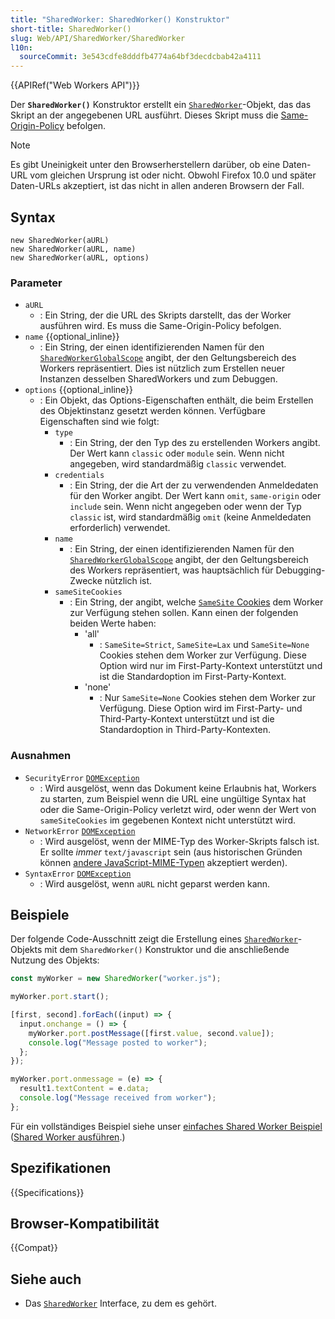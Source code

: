 ```yaml
---
title: "SharedWorker: SharedWorker() Konstruktor"
short-title: SharedWorker()
slug: Web/API/SharedWorker/SharedWorker
l10n:
  sourceCommit: 3e543cdfe8dddfb4774a64bf3decdcbab42a4111
---
```


{{APIRef("Web Workers API")}}

Der **`SharedWorker()`** Konstruktor erstellt ein
[`SharedWorker`](/de/docs/Web/API/SharedWorker)-Objekt, das das Skript an der angegebenen URL ausführt. Dieses Skript muss die [Same-Origin-Policy](/de/docs/Web/Security/Same-origin_policy) befolgen.

> [!NOTE]
> Es gibt Uneinigkeit unter den Browserherstellern darüber, ob eine Daten-URL vom gleichen Ursprung ist oder nicht. Obwohl Firefox 10.0 und später Daten-URLs akzeptiert, ist das nicht in allen anderen Browsern der Fall.

## Syntax

```js-nolint
new SharedWorker(aURL)
new SharedWorker(aURL, name)
new SharedWorker(aURL, options)
```

### Parameter

- `aURL`
  - : Ein String, der die URL des Skripts darstellt, das der Worker ausführen wird. Es muss die Same-Origin-Policy befolgen.
- `name` {{optional_inline}}
  - : Ein String, der einen identifizierenden Namen für den [`SharedWorkerGlobalScope`](/de/docs/Web/API/SharedWorkerGlobalScope) angibt, der den Geltungsbereich des Workers repräsentiert. Dies ist nützlich zum Erstellen neuer Instanzen desselben SharedWorkers und zum Debuggen.
- `options` {{optional_inline}}
  - : Ein Objekt, das Options-Eigenschaften enthält, die beim Erstellen des Objektinstanz gesetzt werden können. Verfügbare Eigenschaften sind wie folgt:
    - `type`
      - : Ein String, der den Typ des zu erstellenden Workers angibt. Der Wert kann `classic` oder `module` sein. Wenn nicht angegeben, wird standardmäßig `classic` verwendet.
    - `credentials`
      - : Ein String, der die Art der zu verwendenden Anmeldedaten für den Worker angibt. Der Wert kann `omit`, `same-origin` oder `include` sein. Wenn nicht angegeben oder wenn der Typ `classic` ist, wird standardmäßig `omit` (keine Anmeldedaten erforderlich) verwendet.
    - `name`
      - : Ein String, der einen identifizierenden Namen für den [`SharedWorkerGlobalScope`](/de/docs/Web/API/SharedWorkerGlobalScope) angibt, der den Geltungsbereich des Workers repräsentiert, was hauptsächlich für Debugging-Zwecke nützlich ist.
    - `sameSiteCookies`
      - : Ein String, der angibt, welche [`SameSite` Cookies](/de/docs/Web/HTTP/Reference/Headers/Set-Cookie#samesitesamesite-value) dem Worker zur Verfügung stehen sollen. Kann einen der folgenden beiden Werte haben:
        - 'all'
          - : `SameSite=Strict`, `SameSite=Lax` und `SameSite=None` Cookies stehen dem Worker zur Verfügung. Diese Option wird nur im First-Party-Kontext unterstützt und ist die Standardoption im First-Party-Kontext.
        - 'none'
          - : Nur `SameSite=None` Cookies stehen dem Worker zur Verfügung. Diese Option wird im First-Party- und Third-Party-Kontext unterstützt und ist die Standardoption in Third-Party-Kontexten.

### Ausnahmen

- `SecurityError` [`DOMException`](/de/docs/Web/API/DOMException)
  - : Wird ausgelöst, wenn das Dokument keine Erlaubnis hat, Workers zu starten, zum Beispiel wenn die URL eine ungültige Syntax hat oder die Same-Origin-Policy verletzt wird, oder wenn der Wert von `sameSiteCookies` im gegebenen Kontext nicht unterstützt wird.
- `NetworkError` [`DOMException`](/de/docs/Web/API/DOMException)
  - : Wird ausgelöst, wenn der MIME-Typ des Worker-Skripts falsch ist. Er sollte _immer_ `text/javascript` sein (aus historischen Gründen können [andere JavaScript-MIME-Typen](/de/docs/Web/HTTP/Guides/MIME_types#textjavascript) akzeptiert werden).
- `SyntaxError` [`DOMException`](/de/docs/Web/API/DOMException)
  - : Wird ausgelöst, wenn `aURL` nicht geparst werden kann.

## Beispiele

Der folgende Code-Ausschnitt zeigt die Erstellung eines [`SharedWorker`](/de/docs/Web/API/SharedWorker)-Objekts mit dem `SharedWorker()` Konstruktor und die anschließende Nutzung des Objekts:

```js
const myWorker = new SharedWorker("worker.js");

myWorker.port.start();

[first, second].forEach((input) => {
  input.onchange = () => {
    myWorker.port.postMessage([first.value, second.value]);
    console.log("Message posted to worker");
  };
});

myWorker.port.onmessage = (e) => {
  result1.textContent = e.data;
  console.log("Message received from worker");
};
```

Für ein vollständiges Beispiel siehe unser [einfaches Shared Worker Beispiel](https://github.com/mdn/dom-examples/tree/main/web-workers/simple-shared-worker) ([Shared Worker ausführen](https://mdn.github.io/dom-examples/web-workers/simple-shared-worker/).)

## Spezifikationen

{{Specifications}}

## Browser-Kompatibilität

{{Compat}}

## Siehe auch

- Das [`SharedWorker`](/de/docs/Web/API/SharedWorker) Interface, zu dem es gehört.
